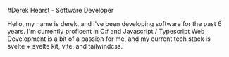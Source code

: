 #Derek Hearst - Software Developer

Hello, my name is derek, and i've been developing software for the past 6 years. I'm currently proficent in C# and Javascript / Typescript Web Development is a bit of a passion for me, and my current tech stack is svelte + svelte kit, vite, and tailwindcss.
